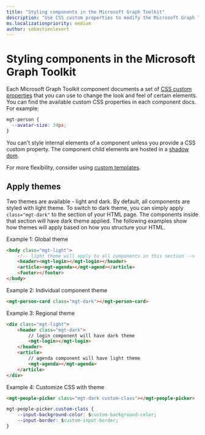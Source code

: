 ```yaml
---
title: "Styling components in the Microsoft Graph Toolkit"
description: "Use CSS custom properties to modify the Microsoft Graph Toolkit component styles."
ms.localizationpriority: medium
author: sebastienlevert
---
```


# Styling components in the Microsoft Graph Toolkit

Each Microsoft Graph Toolkit component documents a set of [CSS custom properties](https://developer.mozilla.org/en-US/docs/Web/CSS/Using_CSS_custom_properties) that you can use to change the look and feel of certain elements. You can find the available custom CSS properties in each component docs. For example:

```css
mgt-person {
  --avatar-size: 34px;
}
```

You can't style internal elements of a component unless you provide a CSS custom property. The component child elements are hosted in a [shadow dom](https://developer.mozilla.org/en-US/docs/Web/Web_Components/Using_shadow_DOM).

For more flexibility, consider using [custom templates](./templates.md).

## Apply themes

Two themes are available - light and dark. By default, all components are styled with light theme. To switch to dark theme, you can simply apply `class="mgt-dark"` to the  section of your HTML page. The components inside that section will have dark theme applied. The following examples show how themes will apply based on how you structure your HTML.

Example 1: Global theme

```html
<body class="mgt-light">
    <!-- light theme will apply to all components in this section -->
    <header><mgt-login></mgt-login></header>
    <article><mgt-agenda></mgt-agend></article>
    <footer></footer>
</body>
```

Example 2: Individual component theme

```html
<mgt-person-card class="mgt-dark"></mgt-person-card>
```

Example 3: Regional theme

```html
<div class="mgt-light">
    <header class="mgt-dark">
        // login component will have dark theme
        <mgt-login></mgt-login>
    </header>
    <article>
        // agenda component will have light theme
        <mgt-agenda></mgt-agenda>
    </article>
</div>
```

Example 4: Customize CSS with theme

```html
<mgt-people-picker class="mgt-dark custom-class"></mgt-people-picker>
```
```css
mgt-people-picker.custom-class {
    --input-background-color: $custom-background-color;
    --input-border: $custom-input-border;
}
```
